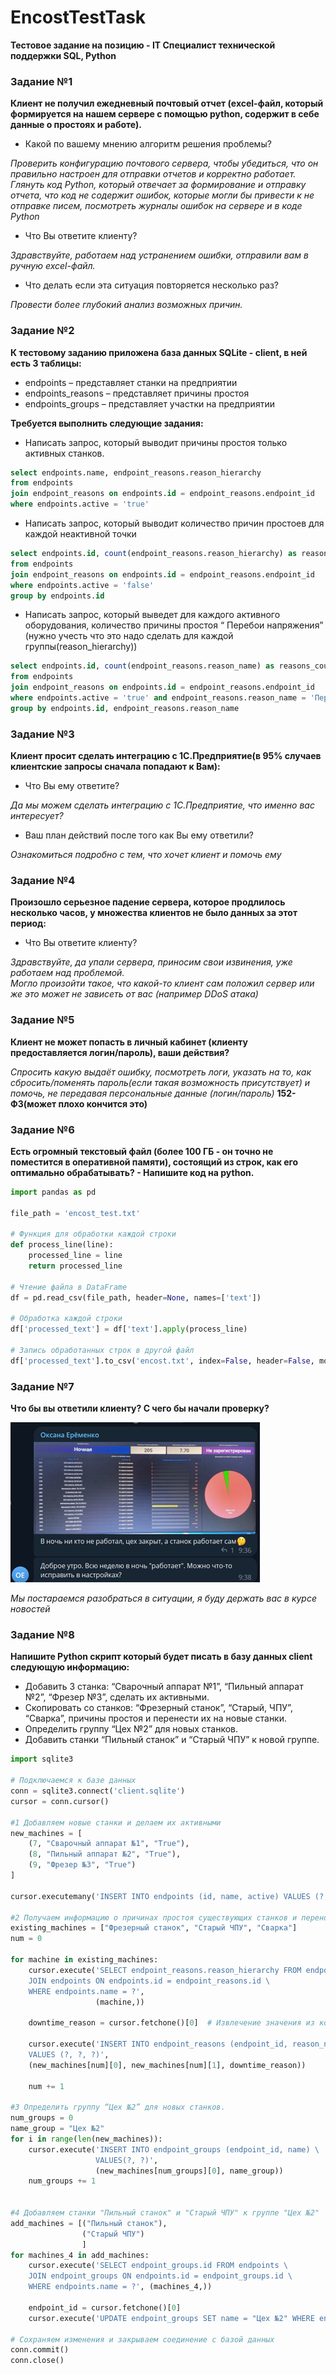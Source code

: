 # EncostTestTask
**Тестовое задание на позицию - IT Специалист технической поддержки SQL, Python**

### Задание №1

**Клиент не получил ежедневный почтовый отчет (excel-файл, который формируется на нашем сервере с помощью python, содержит в себе данные о простоях и работе).**

- Какой по вашему мнению алгоритм решения проблемы?

*Проверить конфигурацию почтового сервера, чтобы убедиться, что он правильно настроен для отправки отчетов и корректно работает. Глянуть код Python, который отвечает за формирование и отправку отчета, что код не содержит ошибок, которые могли бы привести к не отправке писем, посмотреть журналы ошибок на сервере и в коде Python*

- Что Вы ответите клиенту?
  
*Здравствуйте, работаем над устранением ошибки, отправили вам в ручную excel-файл.*

- Что делать если эта ситуация повторяется несколько раз?
  
*Провести более глубокий анализ возможных причин.*

### Задание №2

**К тестовому заданию приложена база данных SQLite - client, в ней есть 3 таблицы:**

- endpoints – представляет станки на предприятии
- endpoints_reasons – представляет причины простоя
- endpoints_groups – представляет участки на предприятии

**Требуется выполнить следующие задания:**

- Написать запрос, который выводит причины простоя только активных станков.
```SQL
select endpoints.name, endpoint_reasons.reason_hierarchy 
from endpoints
join endpoint_reasons on endpoints.id = endpoint_reasons.endpoint_id
where endpoints.active = 'true'
```

- Написать запрос, который выводит количество причин простоев для каждой неактивной точки
```SQL
select endpoints.id, count(endpoint_reasons.reason_hierarchy) as reasons_count
from endpoints
join endpoint_reasons on endpoints.id = endpoint_reasons.endpoint_id
where endpoints.active = 'false'
group by endpoints.id
```

- Написать запрос, который выведет для каждого активного оборудования, количество причины простоя “ Перебои напряжения” (нужно учесть что это надо сделать для каждой группы(reason_hierarchy))
```SQL
select endpoints.id, count(endpoint_reasons.reason_name) as reasons_count
from endpoints
join endpoint_reasons on endpoints.id = endpoint_reasons.endpoint_id
where endpoints.active = 'true' and endpoint_reasons.reason_name = 'Перебои напряжения'
group by endpoints.id, endpoint_reasons.reason_name
```

### Задание №3

**Клиент просит сделать интеграцию с 1С.Предприятие(в 95% случаев клиентские запросы сначала попадают к Вам):**

- Что Вы ему ответите?

*Да мы можем сделать интеграцию с 1С.Предприятие, что именно вас интересует?*

- Ваш план действий после того как Вы ему ответили?

*Ознакомиться подробно с тем, что хочет клиент и помочь ему*

### Задание №4

**Произошло серьезное падение сервера, которое продлилось несколько часов, у множества клиентов не было данных за этот период:**

- Что Вы ответите клиенту?

*Здравствуйте, да упали сервера, приносим свои извинения, уже работаем над проблемой.  
Могло произойти такое, что какой-то клиент сам положил сервер или же это может не зависеть от вас (например DDoS атака)*

### Задание №5

**Клиент не может попасть в личный кабинет (клиенту предоставляется логин/пароль), ваши действия?**

*Спросить какую выдаёт ошибку, посмотреть логи, указать на то, как сбросить/поменять пароль(если такая возможность присутствует) и помочь, не передавая персональные данные (логин/пароль)* 
**152-ФЗ(может плохо кончится это)**

### Задание №6

**Есть огромный текстовый файл (более 100 ГБ - он точно не поместится в оперативной памяти), состоящий из строк, как его оптимально обрабатывать? - Напишите код на python.**
```python
import pandas as pd

file_path = 'encost_test.txt'

# Функция для обработки каждой строки
def process_line(line):
    processed_line = line
    return processed_line

# Чтение файла в DataFrame
df = pd.read_csv(file_path, header=None, names=['text'])

# Обработка каждой строки
df['processed_text'] = df['text'].apply(process_line)

# Запись обработанных строк в другой файл
df['processed_text'].to_csv('encost.txt', index=False, header=False, mode='a')
```

### Задание №7

**Что бы вы ответили клиенту? С чего бы начали проверку?**

![Screenshot](https://github.com/Fanerkaa/EncostTestTask/blob/main/encost.png)

*Мы постараемся разобраться в ситуации, я буду держать вас в курсе новостей*

### Задание №8

**Напишите Python скрипт который будет писать в базу данных client следующую информацию:**
- Добавить 3 станка: “Сварочный аппарат №1”, “Пильный аппарат №2”, “Фрезер №3”, сделать их активными.
- Скопировать со станков: “Фрезерный станок”, “Старый, ЧПУ”, “Сварка”, причины простоя и перенести их на новые станки.
- Определить группу “Цех №2” для новых станков.
- Добавить станки “Пильный станок” и “Старый ЧПУ” к новой группе.

```python
import sqlite3

# Подключаемся к базе данных
conn = sqlite3.connect('client.sqlite')
cursor = conn.cursor()

#1 Добавляем новые станки и делаем их активными
new_machines = [
    (7, "Сварочный аппарат №1", "True"),
    (8, "Пильный аппарат №2", "True"),
    (9, "Фрезер №3", "True")
]

cursor.executemany('INSERT INTO endpoints (id, name, active) VALUES (?, ?, ?)', new_machines,)

#2 Получаем информацию о причинах простоя существующих станков и переносим их на новые станки
existing_machines = ["Фрезерный станок", "Старый ЧПУ", "Сварка"]
num = 0

for machine in existing_machines:
    cursor.execute('SELECT endpoint_reasons.reason_hierarchy FROM endpoint_reasons \
    JOIN endpoints ON endpoints.id = endpoint_reasons.id \
    WHERE endpoints.name = ?',
                   (machine,))

    downtime_reason = cursor.fetchone()[0]  # Извлечение значения из кортежа

    cursor.execute('INSERT INTO endpoint_reasons (endpoint_id, reason_name, reason_hierarchy) \
    VALUES (?, ?, ?)',
    (new_machines[num][0], new_machines[num][1], downtime_reason))

    num += 1

#3 Определить группу “Цех №2” для новых станков.
num_groups = 0
name_group = "Цех №2"
for i in range(len(new_machines)):
    cursor.execute('INSERT INTO endpoint_groups (endpoint_id, name) \
                   VALUES(?, ?)',
                   (new_machines[num_groups][0], name_group))
    num_groups += 1


#4 Добавляем станки "Пильный станок" и "Старый ЧПУ" к группе "Цех №2"
add_machines = [("Пильный станок"),
                ("Старый ЧПУ")
                ]
for machines_4 in add_machines:
    cursor.execute('SELECT endpoint_groups.id FROM endpoints \
    JOIN endpoint_groups ON endpoints.id = endpoint_groups.id \
    WHERE endpoints.name = ?', (machines_4,))

    endpoint_id = cursor.fetchone()[0]
    cursor.execute('UPDATE endpoint_groups SET name = "Цех №2" WHERE endpoint_id = ?', (endpoint_id,))

# Сохраняем изменения и закрываем соединение с базой данных
conn.commit()
conn.close()
```




